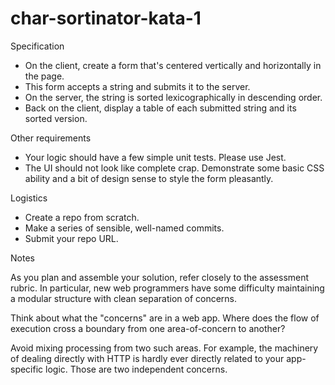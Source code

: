 # char-sortinator-kata-1

Specification

  -  On the client, create a form that's centered vertically and horizontally in the page.
  -  This form accepts a string and submits it to the server.
  -  On the server, the string is sorted lexicographically in descending order.
  -  Back on the client, display a table of each submitted string and its sorted version.

Other requirements

  -  Your logic should have a few simple unit tests. Please use Jest.
  -  The UI should not look like complete crap. Demonstrate some basic CSS ability and a bit of design sense to style the form pleasantly.

Logistics

  -  Create a repo from scratch.
  -  Make a series of sensible, well-named commits.
  -  Submit your repo URL.

Notes

As you plan and assemble your solution, refer closely to the assessment rubric. In particular, new web programmers have some difficulty maintaining a modular structure with clean separation of concerns.

Think about what the "concerns" are in a web app. Where does the flow of execution cross a boundary from one area-of-concern to another?

Avoid mixing processing from two such areas. For example, the machinery of dealing directly with HTTP is hardly ever directly related to your app-specific logic. Those are two independent concerns.
